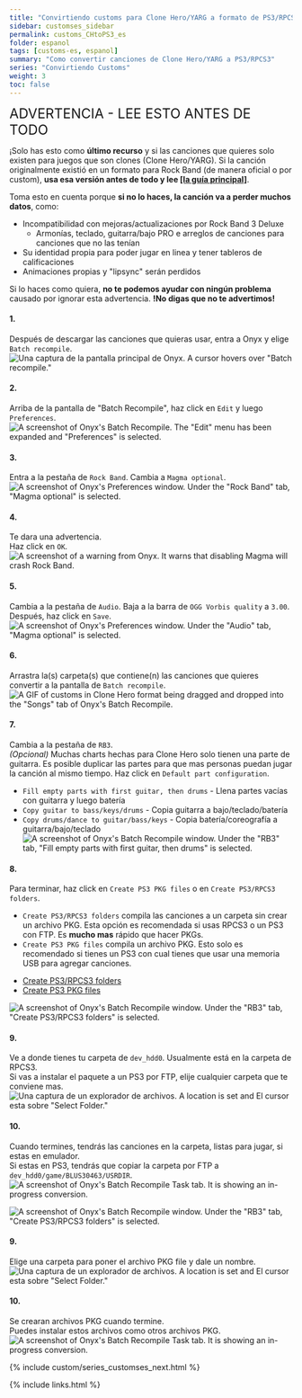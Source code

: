 ```yaml
---
title: "Convirtiendo customs para Clone Hero/YARG a formato de PS3/RPCS3"
sidebar: customses_sidebar
permalink: customs_CHtoPS3_es
folder: espanol
tags: [customs-es, espanol]
summary: "Como convertir canciones de Clone Hero/YARG a PS3/RPCS3"
series: "Convirtiendo Customs"
weight: 3
toc: false
---
```


<span style="font-size:x-large;">ADVERTENCIA - LEE ESTO ANTES DE TODO</span>

¡Solo has esto como **último recurso** y si las canciones que quieres solo existen para juegos que son clones (Clone Hero/YARG). Si la canción originalmente existió en un formato para Rock Band (de manera oficial o por custom), **usa esa versión antes de todo y lee [[la guía principal]](https://rb3pc.milohax.org/customs_CHtoPS3_es)**.

Toma esto en cuenta porque **si no lo haces, la canción va a perder muchos datos**, como:
* Incompatibilidad con mejoras/actualizaciones por Rock Band 3 Deluxe
	* Armonías, teclado, guitarra/bajo PRO e arreglos de canciones para canciones que no las tenían
* Su identidad propia para poder jugar en linea y tener tableros de calificaciones
* Animaciones propias y "lipsync" serán perdidos

Si lo haces como quiera, **no te podemos ayudar con ningún problema** causado por ignorar esta advertencia.
**!No digas que no te advertimos!**


#### 1.
Después de descargar las canciones que quieras usar, entra a Onyx y elige `Batch recompile`.  
![Una captura de la pantalla principal de Onyx. A cursor hovers over "Batch recompile."](https://rb3pc.milohax.org/images/xtra/customs/onyxbatch.png "Onyx Console")

#### 2.
Arriba de la pantalla de "Batch Recompile", haz click en `Edit` y luego `Preferences`.  
![A screenshot of Onyx's Batch Recompile. The "Edit" menu has been expanded and "Preferences" is selected.](https://rb3pc.milohax.org/images/xtra/customs/onyxbatchprefs.png "Batch Recompile")

#### 3.
Entra a la pestaña de `Rock Band`. 
Cambia a `Magma optional`.  
![A screenshot of Onyx's Preferences window. Under the "Rock Band" tab, "Magma optional" is selected.](https://rb3pc.milohax.org/images/xtra/customs/onyxbatchprefsrb.png "Batch Recompile")

#### 4.
Te dara una advertencia.  
Haz click en `OK`.  
![A screenshot of a warning from Onyx. It warns that disabling Magma will crash Rock Band.](https://rb3pc.milohax.org/images/xtra/customs/onyxbatchwarn.png "Magma Warning")

#### 5.
Cambia a la pestaña de `Audio`. 
Baja a la barra de `OGG Vorbis quality` a `3.00`.  
Después, haz click en `Save`.  
![A screenshot of Onyx's Preferences window. Under the "Audio" tab, "Magma optional" is selected.](https://rb3pc.milohax.org/images/xtra/customs/onyxbatchprefsaud.png "Batch Recompile")

#### 6.
Arrastra la(s) carpeta(s) que contiene(n) las canciones que quieres convertir a la pantalla de `Batch recompile`.  
![A GIF of customs in Clone Hero format being dragged and dropped into the "Songs" tab of Onyx's Batch Recompile.](https://rb3pc.milohax.org/images/xtra/customs/onyxbatchdrag.gif "Batch Recompile")


#### 7.
Cambia a la pestaña de `RB3`.  
*(Opcional)* Muchas charts hechas para Clone Hero solo tienen una parte de guitarra. Es posible duplicar las partes para que mas personas puedan jugar la canción al mismo tiempo. Haz click en `Default part configuration`.
* `Fill empty parts with first guitar, then drums` - Llena partes vacías con guitarra y luego batería
* `Copy guitar to bass/keys/drums` - Copia guitarra a bajo/teclado/batería
* `Copy drums/dance to guitar/bass/keys` - Copia batería/coreografía a guitarra/bajo/teclado
![A screenshot of Onyx's Batch Recompile window. Under the "RB3" tab, "Fill empty parts with first guitar, then drums" is selected.](https://rb3pc.milohax.org/images/xtra/customs/onyxbatchparts.png "Batch Recompile")


#### 8.
Para terminar, haz click en `Create PS3 PKG files` o en `Create PS3/RPCS3 folders`.  
* `Create PS3/RPCS3 folders` compila las canciones a un carpeta sin crear un archivo PKG. Esta opción es recomendada si usas RPCS3 o un PS3 con FTP. Es **mucho mas** rápido que hacer PKGs.
* `Create PS3 PKG files` compila un archivo PKG. Esto solo es recomendado si tienes un PS3 con cual tienes que usar una memoria USB para agregar canciones.
<ul id="profileTabs" class="nav nav-tabs">
    <li class="active"><a href="#folders" data-toggle="tab">Create PS3/RPCS3 folders</a></li>
    <li><a href="#pkg" data-toggle="tab">Create PS3 PKG files</a></li>
</ul>
  <div class="tab-content">
<div role="tabpanel" class="tab-pane active" id="folders">
<p><img src="https://rb3pc.milohax.org/images/xtra/customs/onyxbatchfolders.png" alt="A screenshot of Onyx's Batch Recompile window. Under the &quot;RB3&quot; tab, &quot;Create PS3/RPCS3 folders&quot; is selected." title="Batch Recompile"></p>
<h4 id="section">9.</h4>
<p>Ve a donde tienes tu carpeta de <code>dev_hdd0</code>. Usualmente está en la carpeta de RPCS3.<br>
Si vas a instalar el paquete a un PS3 por FTP, elije cualquier carpeta que te conviene mas.<br>
<img src="https://rb3pc.milohax.org/images/xtra/customs/savefolder.png" alt="Una captura de un explorador de archivos. A location is set and El cursor esta sobre &quot;Select Folder.&quot;" title="Select Folder"></p>
<h4 id="section-1">10.</h4>
<p>Cuando termines, tendrás las canciones en la carpeta, listas para jugar, si estas en emulador.<br>
Si estas en PS3, tendrás que copiar la carpeta por FTP a <code>dev_hdd0/game/BLUS30463/USRDIR</code>.
<img src="https://rb3pc.milohax.org/images/xtra/customs/onyxbatchfinish.png" alt="A screenshot of Onyx's Batch Recompile Task tab. It is showing an in-progress conversion." title="Batch Recompile"></p>

</div>
<div role="tabpanel" class="tab-pane" id="pkg">
<p><img src="https://rb3pc.milohax.org/images/xtra/customs/onyxbatchpkg.png" alt="A screenshot of Onyx's Batch Recompile window. Under the &quot;RB3&quot; tab, &quot;Create PS3/RPCS3 folders&quot; is selected." title="Batch Recompile"></p>
<h4 id="section">9.</h4>
<p>Elige una carpeta para poner el archivo PKG file y dale un nombre.<br>
<img src="https://rb3pc.milohax.org/images/xtra/customs/savepkgfolder.png" alt="Una captura de un explorador de archivos. A location is set and El cursor esta sobre &quot;Select Folder.&quot;" title="Select Folder"></p>
<h4 id="section-1">10.</h4>
<p>Se crearan archivos PKG cuando termine.<br>
Puedes instalar estos archivos como otros archivos PKG.<br>
<img src="https://rb3pc.milohax.org/images/xtra/customs/onyxbatchfinish.png" alt="A screenshot of Onyx's Batch Recompile Task tab. It is showing an in-progress conversion." title="Batch Recompile"></p>

</div>
</div>

{% include custom/series_customses_next.html %}

{% include links.html %}
